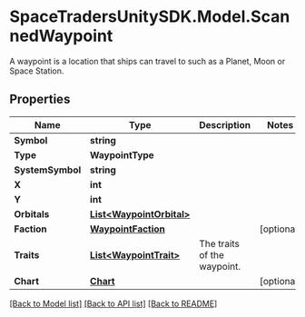 # SpaceTradersUnitySDK.Model.ScannedWaypoint
A waypoint is a location that ships can travel to such as a Planet, Moon or Space Station.

## Properties

Name | Type | Description | Notes
------------ | ------------- | ------------- | -------------
**Symbol** | **string** |  | 
**Type** | **WaypointType** |  | 
**SystemSymbol** | **string** |  | 
**X** | **int** |  | 
**Y** | **int** |  | 
**Orbitals** | [**List&lt;WaypointOrbital&gt;**](WaypointOrbital.md) |  | 
**Faction** | [**WaypointFaction**](WaypointFaction.md) |  | [optional] 
**Traits** | [**List&lt;WaypointTrait&gt;**](WaypointTrait.md) | The traits of the waypoint. | 
**Chart** | [**Chart**](Chart.md) |  | [optional] 

[[Back to Model list]](../README.md#documentation-for-models) [[Back to API list]](../README.md#documentation-for-api-endpoints) [[Back to README]](../README.md)

